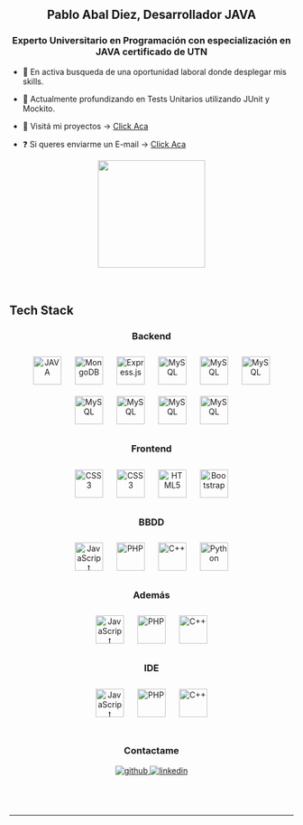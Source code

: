 ## <div align="center">Pablo Abal Diez, Desarrollador JAVA</div>



### <div align="center">Experto Universitario en Programación con especialización en JAVA certificado de UTN</div>


- 🚀 En activa busqueda de una oportunidad laboral donde desplegar mis skills.


- 🌱 Actualmente profundizando en Tests Unitarios utilizando JUnit y Mockito.


- 💾 Visitá mi proyectos -> <a href="https://github.com/pabloabaldiez?tab=repositories">Click Aca</a>


- ❓ Si queres enviarme un E-mail -> <a href="mailto:pabloabaldiez@gmail.com">Click Aca</a>

<div align="center">
<img src="https://media4.giphy.com/media/qgQUggAC3Pfv687qPC/giphy.gif?cid=ecf05e4750yy66mmgmah1vnnmrddsf62yirlqf4p26490dkj&ep=v1_gifs_search&rid=giphy.gif&ct=g" style="height:190px" alt=""/>
</div>

<br/>  

<br/>

## Tech Stack


<h3 align="center">Backend </h3>
<div align="center">  
<a href="https://www.java.com/es/" target="_blank"><img style="margin: 10px" src="https://cdn.worldvectorlogo.com/logos/java.svg" alt="JAVA" height="50" /></a>  
<a href="https://www.mongodb.com/" target="_blank"><img style="margin: 10px" src="https://trellat.es/wp-content/uploads/spring-boot-logo.png" alt="MongoDB" height="50" /></a>
 <a href="https://expressjs.com/" target="_blank"><img style="margin: 10px" src="https://pbs.twimg.com/profile_images/1235983944463585281/AWCKLiJh_400x400.png" alt="Express.js" height="50" /></a>  
<a href="https://www.mysql.com/" target="_blank"><img style="margin: 10px" src="https://pbs.twimg.com/media/D3-5yUUWAAAICtE.png:large" alt="MySQL" height="50" /></a>  
<a href="https://www.mysql.com/" target="_blank"><img style="margin: 10px" src="https://howtodoinjava.com/wp-content/uploads/2017/05/maven.png" alt="MySQL" height="50" /></a>  
<a href="https://www.mysql.com/" target="_blank"><img style="margin: 10px" src="https://zipkin.io/public/img/logo_png/zipkin_vertical_grey_gb.png" alt="MySQL" height="50" /></a>  
<a href="https://www.mysql.com/" target="_blank"><img style="margin: 10px" src="https://image.pizza7311.me/images/png/1fed5377701251fe20b3220a388d5bc3a7250bfb.png" alt="MySQL" height="50" /></a>  
<a href="https://www.mysql.com/" target="_blank"><img style="margin: 10px" src="https://assets-global.website-files.com/5f5a53e153805db840dae2db/64e79ca5aff2fb7295bfddf9_github-que-es.jpg" alt="MySQL" height="50" /></a>  
<a href="https://www.mysql.com/" target="_blank"><img style="margin: 10px" src="https://logowik.com/content/uploads/images/301_docker.jpg" alt="MySQL" height="50" /></a>  
<a href="https://www.mysql.com/" target="_blank"><img style="margin: 10px" src="https://logowik.com/content/uploads/images/postman-api-platform6643.logowik.com.webp" alt="MySQL" height="50" /></a>  
</div>


<h3 align="center">Frontend </h3>
<div align="center">  
<a href="https://www.w3schools.com/css/" target="_blank"><img style="margin: 10px" src="https://upload.wikimedia.org/wikipedia/commons/thumb/c/cf/Angular_full_color_logo.svg/2048px-Angular_full_color_logo.svg.png" alt="CSS3" height="50" /></a>  
<a href="https://www.w3schools.com/css/" target="_blank"><img style="margin: 10px" src="https://profilinator.rishav.dev/skills-assets/css3-original-wordmark.svg" alt="CSS3" height="50" /></a>  
<a href="https://en.wikipedia.org/wiki/HTML5" target="_blank"><img style="margin: 10px" src="https://profilinator.rishav.dev/skills-assets/html5-original-wordmark.svg" alt="HTML5" height="50" /></a>  
<a href="https://getbootstrap.com/docs/3.4/javascript/" target="_blank"><img style="margin: 10px" src="https://cdn.icon-icons.com/icons2/2415/PNG/512/bootstrap_plain_wordmark_logo_icon_146620.png" alt="Bootstrap" height="50" /></a>  
</div>











<h3 align="center">BBDD </h3>
<div align="center">  
<a href="https://www.javascript.com/" target="_blank"><img style="margin: 10px" src="https://w7.pngwing.com/pngs/441/460/png-transparent-postgresql-plain-wordmark-logo-icon-thumbnail.png" alt="JavaScript" height="50" /></a>  
<a href="https://www.php.net/" target="_blank"><img style="margin: 10px" src="https://cdn.icon-icons.com/icons2/2415/PNG/512/mysql_original_wordmark_logo_icon_146417.png" alt="PHP" height="50" /></a>  
<a href="https://www.cplusplus.com/" target="_blank"><img style="margin: 10px" src="https://www.servermanagementservice.com/wp-content/uploads/2017/01/Sql-server-ce-4-logo.png" alt="C++" height="50" /></a>  
<a href="https://www.python.org/" target="_blank"><img style="margin: 10px" src="https://static.javatpoint.com/phppages/images/phpmyadmin-logo.png" alt="Python" height="50" /></a>  
</div>

<h3 align="center">Además </h3>
<div align="center">  
<a href="https://www.javascript.com/" target="_blank"><img style="margin: 10px" src="https://logowik.com/content/uploads/images/nodejs.jpg" alt="JavaScript" height="50" /></a>  
<a href="https://www.php.net/" target="_blank"><img style="margin: 10px" src="https://upload.wikimedia.org/wikipedia/commons/6/6a/JavaScript-logo.png" alt="PHP" height="50" /></a>  
<a href="https://www.cplusplus.com/" target="_blank"><img style="margin: 10px" src="https://encrypted-tbn0.gstatic.com/images?q=tbn:ANd9GcTz8MHF6k6eFcK71gGqLbrn1SxGjfIPi8k-ci2Dpdm49h4SsNhrvgJgQKLlPFkP391JPg&usqp=CAU" alt="C++" height="50" /></a>  
</div>

<h3 align="center">IDE </h3>
<div align="center">  
<a href="https://www.javascript.com/" target="_blank"><img style="margin: 10px" src="https://logowik.com/content/uploads/images/intellij-idea286.logowik.com.webp" alt="JavaScript" height="50" /></a>  
<a href="https://www.php.net/" target="_blank"><img style="margin: 10px" src="https://repository-images.githubusercontent.com/657248114/d3c7b91a-b285-4d1e-8429-5de1acc5f61e" alt="PHP" height="50" /></a>  
<a href="https://www.cplusplus.com/" target="_blank"><img style="margin: 10px" src="https://encrypted-tbn0.gstatic.com/images?q=tbn:ANd9GcQyFtRAvFY6euXrS1msQdHNNBf_HojMBlRLcFVQTjfwZw&s" alt="C++" height="50" /></a>  
</div>



<br/>  


<h3 align="center">Contactame </h3>
<div align="center">
<a href="https://github.com/pabloabaldiez" target="_blank">
<img src=https://img.shields.io/badge/github-%2324292e.svg?&style=for-the-badge&logo=github&logoColor=white alt=github style="margin-bottom: 5px;" />
</a>


<a href="https://www.linkedin.com/in/pablo-abal-diez/" target="_blank">
<img src=https://img.shields.io/badge/linkedin-%231E77B5.svg?&style=for-the-badge&logo=linkedin&logoColor=white alt=linkedin style="margin-bottom: 5px;" />
</a>
</div>  
<br/>




<br/>  



   

<br />

------
